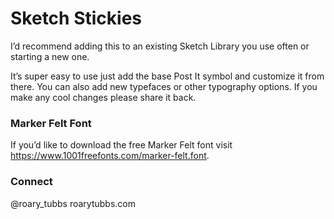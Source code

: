 # Sketch Stickies
I’d recommend adding this to an existing Sketch Library you use often or starting a new one. 

It’s super easy to use just add the base Post It symbol and customize it from there. You can also add new typefaces or other typography options. If you make any cool changes please share it back. 

### Marker Felt Font

If you’d like to download the free Marker Felt font visit https://www.1001freefonts.com/marker-felt.font.

### Connect
@roary_tubbs
roarytubbs.com